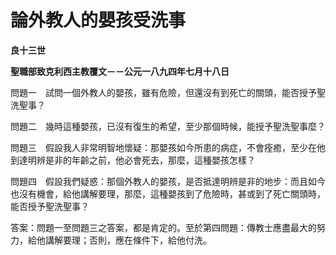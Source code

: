 # 論外教人的嬰孩受洗事


**良十三世**

**聖職部致克利西主教覆文－－公元一八九四年七月十八日**





問題一　試問一個外教人的嬰孩，雖有危險，但還沒有到死亡的關頭，能否授予聖洗聖事？

問題二　幾時這種嬰孩，已沒有復生的希望，至少那個時候，能授予聖洗聖事麼？

問題三　假設我人非常明智地懷疑：那嬰孩如今所患的病症，不會痊癒，至少在他到達明辨是非的年齡之前，他必會死去，那麼，這種嬰孩怎樣？

問題四　假設我們疑惑：那個外教人的嬰孩，是否抵達明辨是非的地步：而且如今也沒有機會，給他講解要理，那麼，這種嬰孩到了危險時，甚或到了死亡關頭時，能否授予聖洗聖事？

答案：問題一至問題三之答案，都是肯定的。至於第四問題：傳教士應盡最大的努力，給他講解要理；否則，應在條件下，給他付洗。

